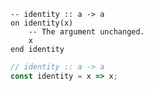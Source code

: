 ```applescript
-- identity :: a -> a
on identity(x)
    -- The argument unchanged.
    x
end identity
```

```js
// identity :: a -> a
const identity = x => x;
```